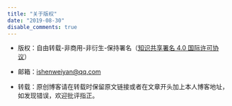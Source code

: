 ```yaml
---
title: "关于版权"
date: "2019-08-30"
disable_comments: true
---
```


- 版权：自由转载-非商用-非衍生-保持署名（[知识共享署名 4.0 国际许可协议](https://creativecommons.org/licenses/by-nc-sa/4.0/)）

- 邮箱：ishenweiyan@qq.com

- 转载：原创博客请在转载时保留原文链接或者在文章开头加上本人博客地址，如发现错误，欢迎批评指正。
